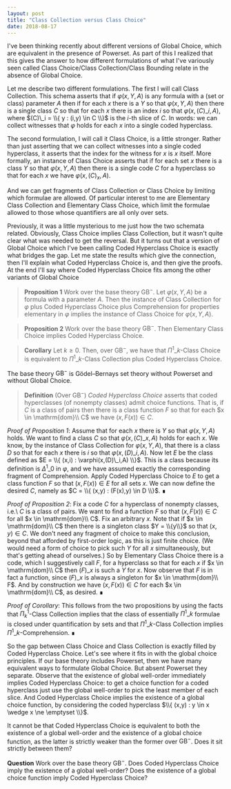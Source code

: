 ```yaml
---
layout: post
title: "Class Collection versus Class Choice"
date: 2018-08-17
---
```


I've been thinking recently about different versions of Global Choice, which are equivalent in the presence of Powerset. As part of this I realized that this gives the answer to how different formulations of what I've variously seen called Class Choice/Class Collection/Class Bounding relate in the absence of Global Choice.
<!--more-->

Let me describe two different formulations. The first I will call Class Collection. This schema asserts that if $\varphi(x,Y,A)$ is any formula with a (set or class) parameter $A$ then if for each $x$ there is a $Y$ so that $\varphi(x,Y,A)$ then there is a single class $C$ so that for each $x$ there is an index $i$ so that $\varphi(x,(C)\_i,A)$, where $(C)\_i = \\{ y : (i,y) \in C \\}$ is the $i$-th slice of $C$. In words: we can collect witnesses that $\varphi$ holds for each $x$ into a single coded hyperclass. 

The second formulation, I will call it Class Choice, is a little stronger. Rather than just asserting that we can collect witnesses into a single coded hyperclass, it asserts that the index for the witness for $x$ is $x$ itself. More formally, an instance of Class Choice asserts that if for each set $x$ there is a class $Y$ so 
that $\varphi(x,Y,A)$ then there is a single code $C$ for a hyperclass so that for each $x$ we have $\varphi(x,(C)_x,A)$. 

And we can get fragments of Class Collection or Class Choice by limiting which formulae are allowed. Of particular interest to me are Elementary Class Collection and Elementary Class Choice, which limit the formulae allowed to those whose quantifiers are all only over sets. 

Previously, it was a little mysterious to me just how the two schemata related. Obviously, Class Choice implies Class Collection, but it wasn't quite clear what was needed to get the reversal. But it turns out that a version of Global Choice which I've been calling Coded Hyperclass Choice is exactly what bridges the gap. Let me state the results which give the connection, then I'll explain what Coded Hyperclass Choice is, and then give the proofs. At the end I'll say where Coded Hyperclass Choice fits among the other variants of Global Choice

> **Proposition 1** Work over the base theory $\mathsf{GB}^-$. Let $\varphi(x,Y,A)$ be a formula with a parameter $A$. Then the instance of Class Collection for $\varphi$ plus Coded Hyperclass Choice plus Comprehension for properties elementary in $\varphi$ implies the instance of Class Choice for $\varphi(x,Y,A)$. 

> **Proposition 2** Work over the base theory $\mathsf{GB}^-$. Then Elementary Class Choice implies Coded Hyperclass Choice.

> **Corollary** Let $k \ge 0$. Then, over $\mathsf{GB}^-$, we have that $\Pi^1\_k$-Class Choice is equivalent to $\Pi^1\_k$-Class Collection plus Coded Hyperclass Choice.

The base theory $\mathsf{GB}^-$ is Gödel–Bernays set theory without Powerset and without Global Choice. 

> **Definition** (Over $\mathsf{GB}^-$) *Coded Hyperclass Choice* asserts that coded hyperclasses (of nonempty classes) admit choice functions. That is, if $C$ is a class of pairs then there is a class function $F$ so that for each $x \in \mathrm{dom}\\  C$ we have $(x,F(x)) \in C$. 

*Proof of Proposition 1*: Assume that for each $x$ there is $Y$ so that $\varphi(x,Y,A)$ holds. We want to find a class $C$ so that $\varphi(x,(C)\_x,A)$ holds for each $x$. We know, by the instance of Class Collection for $\varphi(x,Y,A)$, that there is a class $D$ so that for each $x$ there is $i$ so that $\varphi(x,(D)\_i,A)$. Now let $E$ be the class defined as $E = \\{ (x,i) : \varphi(x,(D)\_i,A) \\}$. This is a class 
because its definition is $\Delta^1\_0$ in $\varphi$, and we have assumed exactly the corresponding fragment of Comprehension. Apply Coded Hyperclass Choice to $E$ to get a class function $F$ so that $(x,F(x)) \in E$ for all sets $x$. We can now define the desired $C$, namely as $C = \\{ (x,y) : (F(x),y) \in D \\}$. ∎

*Proof of Proposition 2*: Fix a code $C$ for a hyperclass of nonempty classes, i.e.\ $C$ is a class of pairs. We want to find a function $F$ so that $(x,F(x)) \in C$ for all $x \in \mathrm{dom}\\  C$. Fix an arbitrary $x$. Note that if $x \in \mathrm{dom}\\  C$ then there is a singleton class $Y = \\{y\\}$ so that $(x,y) \in C$. We don't need any fragment of choice to make this conclusion, beyond that afforded by first-order logic, as this is just finite choice. (We would need a form of choice to pick such $Y$ for all $x$ simultaneously, but that's getting ahead of ourselves.) So by Elementary Class Choice there is a code, which I suggestively call $F$, for a hyperclass so that for each $x$ if $x \in \mathrm{dom}\\  C$ then $(F)\_x$ is such a $Y$ for $x$. Now observe that $F$ is in fact a function, since $(F)\_x$ is always a singleton for $x \in \mathrm{dom}\\  F$. And by construction we have $(x,F(x)) \in C$ for each $x \in \mathrm{dom}\\  C$, as desired. ∎

*Proof of Corollary*: This follows from the two propositions by using the facts that $\Pi^1_k$-Class Collection implies that the class of essentially $\Pi^1\_k$ formulae is closed under quantification by sets and that $\Pi^1\_k$-Class Collection implies $\Pi^1\_k$-Comprehension. ∎

So the gap between Class Choice and Class Collection is exactly filled by Coded Hyperclass Choice. Let's see where it fits in with the global choice principles. If our base theory includes Powerset, then we have many equivalent ways to formulate Global Choice. But absent Powerset they separate. Observe that the existence of global well-order immediately implies Coded Hyperclass Choice: to get a choice function for a coded hyperclass just use the global well-order to pick the least member of each slice. And Coded Hyperclass Choice implies the existence of a global choice function, by considering the coded hyperclass $\\{ (x,y) : y \in x \wedge x \ne \emptyset \\}$. 

It cannot be that Coded Hyperclass Choice is equivalent to both the existence of a global well-order and the existence of a global choice function, as the latter is strictly weaker than the former over $\mathsf{GB}^-$. Does it sit strictly between them?

**Question** Work over the base theory $\mathsf{GB}^-$. Does Coded Hyperclass Choice imply the existence of a global well-order? Does the existence of a global choice function imply Coded Hyperclass Choice?

